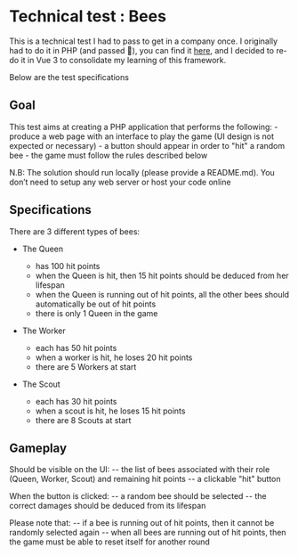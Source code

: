 
﻿Technical test : Bees
====================
This is a technical test I had to pass to get in a company once. I originally had to do it in PHP (and passed 🎉), you can find it [here](https://github.com/samyrrakoto/bees-php-sf6), and I decided to re-do it in Vue 3 to consolidate my learning of this framework.

Below are the test specifications

## Goal
This test aims at creating a PHP application that performs the following:
	- produce a web page with an interface to play the game (UI design is not expected or necessary)
	- a button should appear in order to "hit" a random bee 
	- the game must follow the rules described below 

N.B: The solution should run locally (please provide a README.md). You don’t need to setup any web server or host your code online


## Specifications

There are 3 different types of bees:

- The Queen
	- has 100 hit points
	- when the Queen is hit, then 15 hit points should be deduced from her lifespan
	- when the Queen is running out of hit points, all the other bees should automatically be out of hit points
	- there is only 1 Queen in the game

- The Worker
	- each has 50 hit points
	- when a worker is hit, he loses 20 hit points
	- there are 5 Workers at start 

- The Scout
	- each has 30 hit points
	- when a scout is hit, he loses 15 hit points
	- there are 8 Scouts at start


## Gameplay 

Should be visible on the UI:
	-- the list of bees associated with their role (Queen, Worker, Scout) and remaining hit points
	-- a clickable "hit" button

When the button is clicked:
	-- a random bee should be selected 
	-- the correct damages should be deduced from its lifespan

Please note that:
	-- if a bee is running out of hit points, then it cannot be randomly selected again
	-- when all bees are running out of hit points, then the game must be able to reset itself for another round
